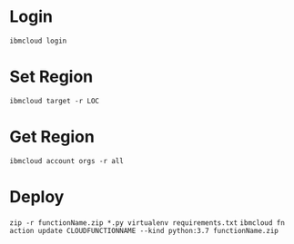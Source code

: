 # Login

`ibmcloud login`

# Set Region

`ibmcloud target -r LOC`

# Get Region

`ibmcloud account orgs -r all`

# Deploy 
`zip -r functionName.zip *.py virtualenv requirements.txt`
`ibmcloud fn action update CLOUDFUNCTIONNAME --kind python:3.7 functionName.zip`
